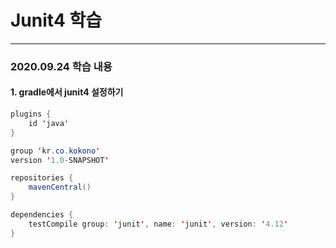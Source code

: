 # Junit4 학습
------------------------------------
### 2020.09.24 학습 내용
#### 1. gradle에서 junit4 설정하기

``` Java
plugins {
    id 'java'
}

group 'kr.co.kokono'
version '1.0-SNAPSHOT'

repositories {
    mavenCentral()
}

dependencies {
    testCompile group: 'junit', name: 'junit', version: '4.12'
}
```
